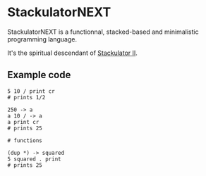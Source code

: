 # StackulatorNEXT

StackulatorNEXT is a functionnal, stacked-based and minimalistic programming language.

It's the spiritual descendant of [Stackulator II](https://github.com/316k/stackulator-ii).

## Example code

```
5 10 / print cr
# prints 1/2

250 -> a
a 10 / -> a
a print cr
# prints 25

# functions

(dup *) -> squared
5 squared . print
# prints 25
```